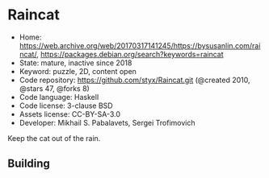 # Raincat

- Home: https://web.archive.org/web/20170317141245/https://bysusanlin.com/raincat/, https://packages.debian.org/search?keywords=raincat
- State: mature, inactive since 2018
- Keyword: puzzle, 2D, content open
- Code repository: https://github.com/styx/Raincat.git (@created 2010, @stars 47, @forks 8)
- Code language: Haskell
- Code license: 3-clause BSD
- Assets license: CC-BY-SA-3.0
- Developer: Mikhail S. Pabalavets, Sergei Trofimovich

Keep the cat out of the rain.

## Building
